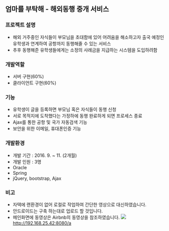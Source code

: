 ## 엄마를 부탁해 - 해외동행 중개 서비스

### 프로젝트 설명
 - 해외 거주중인 자식들이 부모님을 초대함에 있어 어려움을 해소하고자 출국 예정인 유학생과 연계하여 공항까지 동행해줄 수 있는 서비스
 - 추후 동행해준 유학생들에게는 소정의 사례금을 지급하는 시스템을 도입하려함
### 개발역할
 - 서버 구현(60%)
 - 클라이언트 구현(60%)
 
### 기능
 - 유학생이 글을 등록하면 부모님 혹은 자식들이 동행 신청
 - 서로 목적지에 도착했다는 가정하에 동행 완료하게 되면 프로세스 종료
 - Ajax를 통한 공항 및 국가 자동검색 기능
 - 보안을 위한 이메일, 휴대폰인증 기능
 
### 개발환경
 - 개발 기간 : 2016. 9. ~ 11. (2개월)
 - 개발 인원 : 3명
 - Oracle
 - Spring
 - jQuery, bootstrap, Ajax

### 비고
 - 자택에 랜환경이 없어 로컬로 작업하여 간단한 영상으로 대신하였습니다.
 - 안드로이드는 구축 하는대로 업로드 할 것입니다.
 - 메인화면에 동영상은 Airbnb의 동영상을 참조하였습니다.
[![](http://img.youtube.com/vi/Ue6MYOQnFy4/0.jpg)](http://www.youtube.com/watch?v=Ue6MYOQnFy4)
http://192.168.25.42:8080/a
